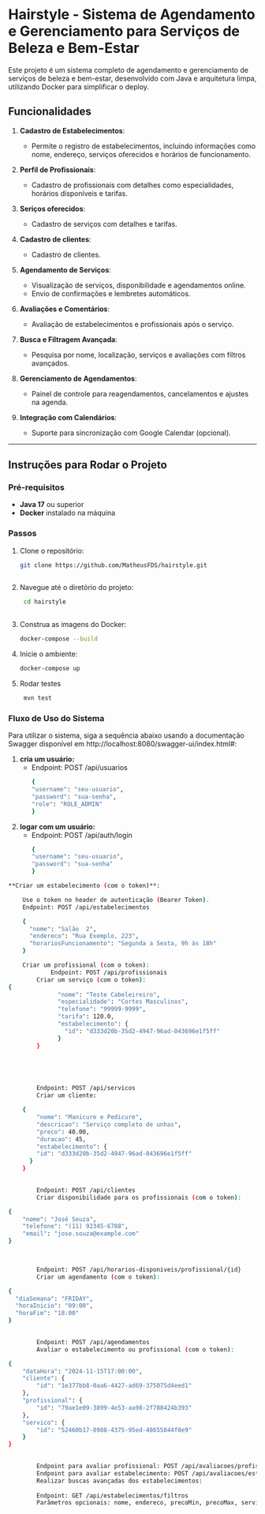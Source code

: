 # Hairstyle - Sistema de Agendamento e Gerenciamento para Serviços de Beleza e Bem-Estar

Este projeto é um sistema completo de agendamento e gerenciamento de serviços de beleza e bem-estar, desenvolvido com Java e arquitetura limpa, utilizando Docker para simplificar o deploy.

## Funcionalidades 

1. **Cadastro de Estabelecimentos**:
    - Permite o registro de estabelecimentos, incluindo informações como nome, endereço, serviços oferecidos e horários de funcionamento.

2. **Perfil de Profissionais**:
    - Cadastro de profissionais com detalhes como especialidades, horários disponíveis e tarifas.

3. **Seriços oferecidos**:
    - Cadastro de serviços com detalhes e tarifas.
  
4. **Cadastro de clientes**:
    - Cadastro de clientes.

5. **Agendamento de Serviços**:
    - Visualização de serviços, disponibilidade e agendamentos online.
    - Envio de confirmações e lembretes automáticos.

6. **Avaliações e Comentários**:
    - Avaliação de estabelecimentos e profissionais após o serviço.

7. **Busca e Filtragem Avançada**:
    - Pesquisa por nome, localização, serviços e avaliações com filtros avançados.

8. **Gerenciamento de Agendamentos**:
    - Painel de controle para reagendamentos, cancelamentos e ajustes na agenda.

9. **Integração com Calendários**:
    - Suporte para sincronização com Google Calendar (opcional).

---

## Instruções para Rodar o Projeto

### Pré-requisitos

- **Java 17** ou superior
- **Docker** instalado na máquina

### Passos

1. Clone o repositório:
   ```bash
   git clone https://github.com/MatheusFDS/hairstyle.git
    
2. Navegue até o diretório do projeto:  
   ```bash
    cd hairstyle
      
3. Construa as imagens do Docker:
    ```bash
    docker-compose --build
 
4. Inicie o ambiente:
     ```bash
     docker-compose up

5. Rodar testes
    ```bash
     mvn test
    
###  Fluxo de Uso do Sistema
Para utilizar o sistema, siga a sequência abaixo usando a documentação Swagger disponível em http://localhost:8080/swagger-ui/index.html#:
1. **cria um usuário:**
   - Endpoint: POST /api/usuarios
       ```bash
     {
     "username": "seu-usuario",
     "password": "sua-senha",
     "role": "ROLE_ADMIN"
     }
  
2. **logar com um usuário:**
   - Endpoint: POST /api/auth/login
       ```bash
     {
     "username": "seu-usuario",
     "password": "sua-senha"
     }

```bash
**Criar um estabelecimento (com o token)**:

    Use o token no header de autenticação (Bearer Token).
    Endpoint: POST /api/estabelecimentos

    {
      "nome": "Salão  2",
      "endereco": "Rua Exemplo, 223",
      "horariosFuncionamento": "Segunda a Sexta, 9h às 18h"
    }

    Criar um profissional (com o token):
            Endpoint: POST /api/profissionais
        Criar um serviço (com o token):
{
              "nome": "Teste Cabeleireiro",
              "especialidade": "Cortes Masculinos",
              "telefone": "99999-9999",
              "tarifa": 120.0,
              "estabelecimento": {
                "id": "d333d20b-35d2-4947-96ad-043696e1f5ff"
              }
        }
            




        Endpoint: POST /api/servicos
        Criar um cliente:

    {
        "nome": "Manicure e Pedicure",
        "descricao": "Serviço completo de unhas",
        "preco": 40.00,
        "duracao": 45,
        "estabelecimento": {
        "id": "d333d20b-35d2-4947-96ad-043696e1f5ff"
      }
    }

        
        Endpoint: POST /api/clientes
        Criar disponibilidade para os profissionais (com o token):

{
    "nome": "José Souza",
    "telefone": "(11) 92345-6788",
    "email": "jose.souza@example.com"
}


        
        Endpoint: POST /api/horarios-disponiveis/profissional/{id}
        Criar um agendamento (com o token):

{
  "diaSemana": "FRIDAY",
  "horaInicio": "09:00",
  "horaFim": "18:00"
}

        
        Endpoint: POST /api/agendamentos
        Avaliar o estabelecimento ou profissional (com o token):

{
    "dataHora": "2024-11-15T17:00:00",
    "cliente": {
        "id": "1e377bb8-0aa6-4427-ad69-375075d4eed1"
    },
    "profissional": {
        "id": "79ae1e09-3899-4e53-aa98-2f788424b393"
    },
    "servico": {
        "id": "52460b17-8988-4375-95ed-48655844f0e9"
    }
}

        
        Endpoint para avaliar profissional: POST /api/avaliacoes/profissional/{agendamentoId}
        Endpoint para avaliar estabelecimento: POST /api/avaliacoes/estabelecimento/{agendamentoId}
        Realizar buscas avançadas dos estabelecimentos:
        
        Endpoint: GET /api/estabelecimentos/filtros
        Parâmetros opcionais: nome, endereco, precoMin, precoMax, servico, avaliacaoMinima
```


